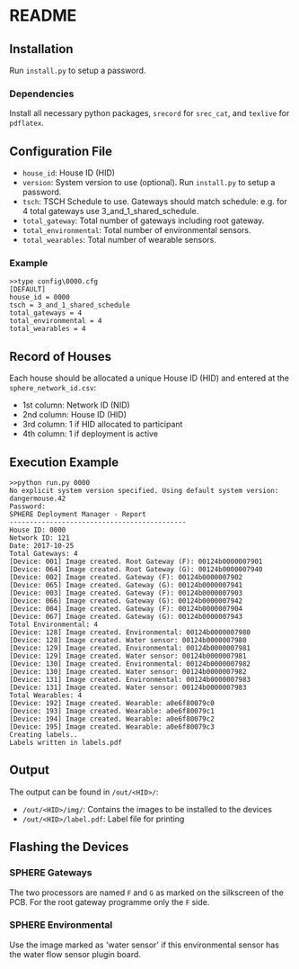 # README #

## Installation ##

Run `install.py` to setup a password.

### Dependencies ###

Install all necessary python packages, `srecord` for `srec_cat`, and `texlive` for `pdflatex`.

## Configuration File ##

- `house_id`: House ID (HID)
- `version`: System version to use (optional). Run `install.py` to setup a password.
- `tsch`: TSCH Schedule to use. Gateways should match schedule: e.g. for 4 total gateways use 3_and_1_shared_schedule. 
- `total_gateway`: Total number of gateways including root gateway.
- `total_environmental`: Total number of environmental sensors.
- `total_wearables`: Total number of wearable sensors.

### Example ###

~~~~
>>type config\0000.cfg
[DEFAULT]
house_id = 0000
tsch = 3_and_1_shared_schedule
total_gateways = 4
total_environmental = 4
total_wearables = 4
~~~~

## Record of Houses ##

Each house should be allocated a unique House ID (HID) and entered at the `sphere_network_id.csv`:

- 1st column: Network ID (NID)
- 2nd column: House ID (HID)
- 3rd column: 1 if HID allocated to participant
- 4th column: 1 if deployment is active

## Execution Example ##

~~~~
>>python run.py 0000
No explicit system version specified. Using default system version: dangermouse.42
Password:
SPHERE Deployment Manager - Report
--------------------------------------------
House ID: 0000
Network ID: 121
Date: 2017-10-25
Total Gateways: 4
[Device: 001] Image created. Root Gateway (F): 00124b0000007901
[Device: 064] Image created. Root Gateway (G): 00124b0000007940
[Device: 002] Image created. Gateway (F): 00124b0000007902
[Device: 065] Image created. Gateway (G): 00124b0000007941
[Device: 003] Image created. Gateway (F): 00124b0000007903
[Device: 066] Image created. Gateway (G): 00124b0000007942
[Device: 004] Image created. Gateway (F): 00124b0000007904
[Device: 067] Image created. Gateway (G): 00124b0000007943
Total Environmental: 4
[Device: 128] Image created. Environmental: 00124b0000007980
[Device: 128] Image created. Water sensor: 00124b0000007980
[Device: 129] Image created. Environmental: 00124b0000007981
[Device: 129] Image created. Water sensor: 00124b0000007981
[Device: 130] Image created. Environmental: 00124b0000007982
[Device: 130] Image created. Water sensor: 00124b0000007982
[Device: 131] Image created. Environmental: 00124b0000007983
[Device: 131] Image created. Water sensor: 00124b0000007983
Total Wearables: 4
[Device: 192] Image created. Wearable: a0e6f80079c0
[Device: 193] Image created. Wearable: a0e6f80079c1
[Device: 194] Image created. Wearable: a0e6f80079c2
[Device: 195] Image created. Wearable: a0e6f80079c3
Creating labels..
Labels written in labels.pdf
~~~~

## Output ##

The output can be found in `/out/<HID>/`:
- `/out/<HID>/img/`: Contains the images to be installed to the devices
- `/out/<HID>/label.pdf`: Label file for printing

## Flashing the Devices ##

### SPHERE Gateways ###

The two processors are named `F` and `G` as marked on the silkscreen of the PCB. For the root gateway programme only the `F` side.

### SPHERE Environmental ###

Use the image marked as 'water sensor' if this environmental sensor has the water flow sensor plugin board.
